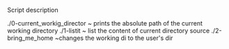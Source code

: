 Script description

./0-current_workig_director ~ prints the absolute path of the current working directory
./1-listit ~ list the content of current directory
source ./2-bring_me_home ~changes the working di to the user's dir

